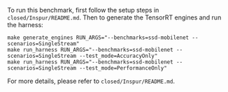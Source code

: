 To run this benchmark, first follow the setup steps in `closed/Inspur/README.md`. Then to generate the TensorRT engines and run the harness:

```
make generate_engines RUN_ARGS="--benchmarks=ssd-mobilenet --scenarios=SingleStream"
make run_harness RUN_ARGS="--benchmarks=ssd-mobilenet --scenarios=SingleStream --test_mode=AccuracyOnly"
make run_harness RUN_ARGS="--benchmarks=ssd-mobilenet --scenarios=SingleStream --test_mode=PerformanceOnly"
```

For more details, please refer to `closed/Inspur/README.md`.
